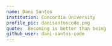 ```yaml
---
name: Dani Santos
institution: Concordia University
profile_pic: danisantoscode.png
quote:  Becoming is better than being
github_user: dani-santos-code
---
```


